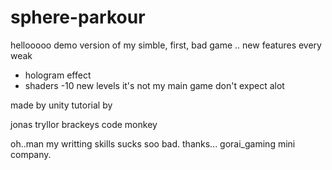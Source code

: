 # sphere-parkour
hellooooo
demo version of my simble, first, bad game .. 
new features every weak
- hologram effect 
- shaders 
-10 new levels
it's not my main game don't expect alot 

made by unity 
tutorial by 

jonas tryllor
brackeys 
code monkey 

oh..man my writting skills sucks soo bad.
thanks...
gorai_gaming mini company.

